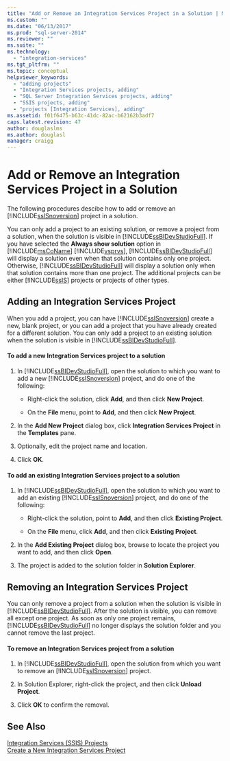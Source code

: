 ```yaml
---
title: "Add or Remove an Integration Services Project in a Solution | Microsoft Docs"
ms.custom: ""
ms.date: "06/13/2017"
ms.prod: "sql-server-2014"
ms.reviewer: ""
ms.suite: ""
ms.technology: 
  - "integration-services"
ms.tgt_pltfrm: ""
ms.topic: conceptual
helpviewer_keywords: 
  - "adding projects"
  - "Integration Services projects, adding"
  - "SQL Server Integration Services projects, adding"
  - "SSIS projects, adding"
  - "projects [Integration Services], adding"
ms.assetid: f01f6475-b63c-41dc-82ac-b62162b3adf7
caps.latest.revision: 47
author: douglaslms
ms.author: douglasl
manager: craigg
---
```

# Add or Remove an Integration Services Project in a Solution
  The following procedures descibe how to add or remove an [!INCLUDE[ssISnoversion](../includes/ssisnoversion-md.md)] project in a solution.  
  
 You can only add a project to an existing solution, or remove a project from a solution, when the solution is visible in [!INCLUDE[ssBIDevStudioFull](../includes/ssbidevstudiofull-md.md)]. If you have selected the **Always show solution** option in [!INCLUDE[msCoName](../includes/msconame-md.md)] [!INCLUDE[vsprvs](../includes/vsprvs-md.md)], [!INCLUDE[ssBIDevStudioFull](../includes/ssbidevstudiofull-md.md)] will display a solution even when that solution contains only one project. Otherwise, [!INCLUDE[ssBIDevStudioFull](../includes/ssbidevstudiofull-md.md)] will display a solution only when that solution contains more than one project. The additional projects can be either [!INCLUDE[ssIS](../includes/ssis-md.md)] projects or projects of other types.  
  
## Adding an Integration Services Project  
 When you add a project, you can have [!INCLUDE[ssISnoversion](../includes/ssisnoversion-md.md)] create a new, blank project, or you can add a project that you have already created for a different solution. You can only add a project to an existing solution when the solution is visible in [!INCLUDE[ssBIDevStudioFull](../includes/ssbidevstudiofull-md.md)].  
  
#### To add a new Integration Services project to a solution  
  
1.  In [!INCLUDE[ssBIDevStudioFull](../includes/ssbidevstudiofull-md.md)], open the solution to which you want to add a new [!INCLUDE[ssISnoversion](../includes/ssisnoversion-md.md)] project, and do one of the following:  
  
    -   Right-click the solution, click **Add**, and then click **New Project**.  
  
    -   On the **File** menu, point to **Add**, and then click **New Project**.  
  
2.  In the **Add New Project** dialog box, click **Integration Services Project** in the **Templates** pane.  
  
3.  Optionally, edit the project name and location.  
  
4.  Click **OK**.  
  
#### To add an existing Integration Services project to a solution  
  
1.  In [!INCLUDE[ssBIDevStudioFull](../includes/ssbidevstudiofull-md.md)], open the solution to which you want to add an existing [!INCLUDE[ssISnoversion](../includes/ssisnoversion-md.md)] project, and do one of the following:  
  
    -   Right-click the solution, point to **Add**, and then click **Existing Project**.  
  
    -   On the **File** menu, click **Add**, and then click **Existing Project**.  
  
2.  In the **Add Existing Project** dialog box, browse to locate the project you want to add, and then click **Open**.  
  
3.  The project is added to the solution folder in **Solution Explorer**.  
  
## Removing an Integration Services Project  
 You can only remove a project from a solution when the solution is visible in [!INCLUDE[ssBIDevStudioFull](../includes/ssbidevstudiofull-md.md)]. After the solution is visible, you can remove all except one project. As soon as only one project remains, [!INCLUDE[ssBIDevStudioFull](../includes/ssbidevstudiofull-md.md)] no longer displays the solution folder and you cannot remove the last project.  
  
#### To remove an Integration Services project from a solution  
  
1.  In [!INCLUDE[ssBIDevStudioFull](../includes/ssbidevstudiofull-md.md)], open the solution from which you want to remove an [!INCLUDE[ssISnoversion](../includes/ssisnoversion-md.md)] project.  
  
2.  In Solution Explorer, right-click the project, and then click **Unload Project**.  
  
3.  Click **OK** to confirm the removal.  
  
## See Also  
 [Integration Services &#40;SSIS&#41; Projects](integration-services-ssis-projects-and-solutions.md)   
 [Create a New Integration Services Project](../../2014/integration-services/create-a-new-integration-services-project.md)  
  
  
